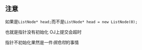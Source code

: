 ## 注意
如果是`ListNode* head;`而不是`ListNode* head = new ListNode(0);`

也就是指针没有初始化 OJ上提交会超时

指针不初始化果然是一件*很危险*的事情